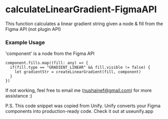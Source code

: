 # calculateLinearGradient-FigmaAPI
This function calculates a linear gradient string given a node &amp; fill from the Figma API (not plugin API)

### Example Usage

'component' is a node from the Figma API

```
component.fills.map((fill: any) => {
  if(fill.type == "GRADIENT_LINEAR" && fill.visible != false) {
    let gradientStr = createLinearGradient(fill, component)
  }
})
```

If not working, feel free to email me (nushainef@gmail.com) for more assistance :)


P.S. This code snippet was copied from Unify. Unify converts your Figma components into production-ready code. Check it out at useunify.app

